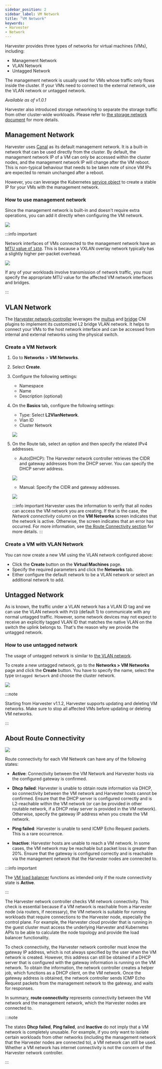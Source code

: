 ```yaml
---
sidebar_position: 2
sidebar_label: VM Network
title: "VM Network"
keywords:
- Harvester
- Network
---
```


<head>
  <link rel="canonical" href="https://docs.harvesterhci.io/v1.1/networking/harvester-network"/>
</head>

Harvester provides three types of networks for virtual machines (VMs), including:

- Management Network
- VLAN Network
- Untagged Network

The management network is usually used for VMs whose traffic only flows inside the cluster. If your VMs need to connect to the external network, use the VLAN network or untagged network.

_Available as of v1.0.1_

Harvester also introduced storage networking to separate the storage traffic from other cluster-wide workloads. Please refer to [the storage network document](../advanced/storagenetwork.md) for more details.


## Management Network
Harvester uses [Canal](https://projectcalico.docs.tigera.io/getting-started/kubernetes/flannel/flannel) as its default management network. It is a built-in network that can be used directly from the cluster.
By default, the management network IP of a VM can only be accessed within the cluster nodes, and the management network IP will change after the VM reboot. This is non-typical behaviour that needs to be taken note of since VM IPs are expected to remain unchanged after a reboot.

However, you can leverage the Kubernetes [service object](https://kubevirt.io/user-guide/virtual_machines/service_objects/) to create a stable IP for your VMs with the management network.

### How to use management network
Since the management network is built-in and doesn't require extra operations, you can add it directly when configuring the VM network.

![](/img/v1.2/networking/management-network.png)

:::info important

Network interfaces of VMs connected to the management network have an [MTU value of `1450`](https://docs.tigera.io/calico/latest/networking/configuring/mtu#determine-mtu-size). This is because a VXLAN overlay network typically has a slightly higher per-packet overhead.

![](/img/v1.3/networking/management-network-mtu.png)

If any of your workloads involve transmission of network traffic, you must specify the appropriate MTU value for the affected VM network interfaces and bridges.

:::

## VLAN Network

The [Harvester network-controller](https://github.com/harvester/harvester-network-controller) leverages the [multus](https://github.com/k8snetworkplumbingwg/multus-cni) and [bridge](https://www.cni.dev/plugins/current/main/bridge/) CNI plugins to implement its customized L2 bridge VLAN network. It helps to connect your VMs to the host network interface and can be accessed from internal and external networks using the physical switch.

### Create a VM Network

1. Go to **Networks** > **VM Networks**. 

1. Select **Create**. 

1. Configure the following settings: 

    - Namespace 
    - Name 
    - Description (optional) 

1. On the **Basics** tab, configure the following settings: 

    - Type: Select **L2VlanNetwork**.
    - Vlan ID 
    - Cluster Network 

    ![](/img/v1.2/networking/create-vlan-network.png)

1. On the Route tab, select an option and then specify the related IPv4 addresses.

    - Auto(DHCP): The Harvester network controller retrieves the CIDR and gateway addresses from the DHCP server. You can specify the DHCP server address. 

    ![](/img/v1.2/networking/create-network-auto.png)

    - Manual: Specify the CIDR and gateway addresses. 

    ![](/img/v1.2/networking/create-network-manual.png)

    :::info important
    Harvester uses the information to verify that all nodes can access the VM network you are creating. If that is the case, the *Network connectivity* column on the **VM Networks** screen indicates that the network is active. Otherwise, the screen indicates that an error has occurred. For more information, see [the Route Connectivity section](#about-route-connectivity) for more details.
    :::

### Create a VM with VLAN Network
You can now create a new VM using the VLAN network configured above:

- Click the **Create** button on the **Virtual Machines** page.
- Specify the required parameters and click the **Networks** tab.
- Either configure the default network to be a VLAN network or select an additional network to add.

## Untagged Network

As is known, the traffic under a VLAN network has a VLAN ID tag and we can use the VLAN network with `PVID` (default 1) to communicate with any normal untagged traffic. However, some network devices may not expect to receive an explicitly tagged VLAN ID that matches the native VLAN on the switch the uplink belongs to. That's the reason why we provide the untagged network.

### How to use untagged network
The usage of untagged network is similar to [the VLAN network](./harvester-network.md#how-to-use-vlan-network).

To create a new untagged network, go to the **Networks > VM Networks** page and click the **Create** button. You have to specify the name, select the type `Untagged Network` and choose the cluster network.

![](/img/v1.2/networking/create-untagged-network.png)

:::note

Starting from Harvester v1.1.2, Harvester supports updating and deleting VM networks. Make sure to stop all affected VMs before updating or deleting VM networks.

:::

## About Route Connectivity

![](/img/v1.3/networking/route-connectivity.png)

Route connectivity for each VM Network can have any of the following states:

- **Active**: Connectivity between the VM Network and Harvester hosts via the configured gateway is confirmed.

- **Dhcp failed**: Harvester is unable to obtain route information via DHCP, so connectivity between the VM network and Harvester hosts cannot be confirmed. Ensure that the DHCP server is configured correctly and is L2-reachable within the VM network (or can be provided in other routable network, if a DHCP relay server is provided in the VM network). Otherwise, specify the gateway IP address when you create the VM network.

- **Ping failed**: Harvester is unable to send ICMP Echo Request packets. This is a rare occurrence.

- **Inactive**: Harvester hosts are unable to reach a VM network. In some cases, the VM network may be reachable but packet loss is greater than 20%. Ensure that the gateway is configured correctly and is reachable via the management network that the Harvester nodes are connected to.

:::info important

The [VM load balancer](./loadbalancer#vm-load-balancer) functions as intended only if the route connectivity state is **Active**.

:::

The Harvester network controller checks VM network connectivity. This check is essential because if a VM network is reachable from a Harvester node (via routers, if necessary), the VM network is suitable for running workloads that require connections to the Harvester node, especially the control plane. For example, the Harvester cloud provider that is running in the guest cluster must access the underlying Harvester and Kubernetes APIs to be able to calculate the node topology and provide the load balancer functionality.

To check connectivity, the Harvester network controller must know the gateway IP address, which is not always specified by the user when the VM network is created. However, this address can still be obtained if a DHCP server that is configured with the gateway information is running on the VM network. To obtain the information, the network controller creates a helper job, which functions as a DHCP client, on the VM network. Once the gateway address is obtained, the network controller sends ICMP Echo Request packets from the management network to the gateway, and waits for responses.

In summary, **route connectivity** represents connectivity between the VM network and the management network, which the Harvester nodes are connected to.

:::note

The states **Dhcp failed**, **Ping failed**, and **Inactive** do not imply that a VM network is completely unusable. For example, if you only want to isolate certain workloads from other networks (including the management network that the Harvester nodes are connected to), a VM network can still be used. Whether a VM network has internet connectivity is not the concern of the Harvester network controller.

:::
